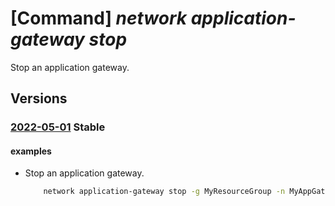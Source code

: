 # [Command] _network application-gateway stop_

Stop an application gateway.

## Versions

### [2022-05-01](/Resources/mgmt-plane/L3N1YnNjcmlwdGlvbnMve30vcmVzb3VyY2Vncm91cHMve30vcHJvdmlkZXJzL21pY3Jvc29mdC5uZXR3b3JrL2FwcGxpY2F0aW9uZ2F0ZXdheXMve30vc3RvcA==/2022-05-01.xml) **Stable**

<!-- mgmt-plane /subscriptions/{}/resourcegroups/{}/providers/microsoft.network/applicationgateways/{}/stop 2022-05-01 -->

#### examples

- Stop an application gateway.
    ```bash
        network application-gateway stop -g MyResourceGroup -n MyAppGateway
    ```
